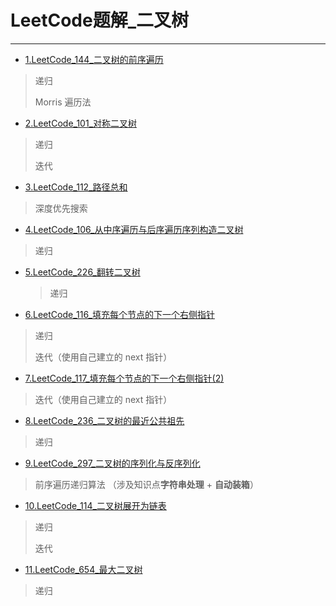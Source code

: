 # LeetCode题解_二叉树

---

* [1.LeetCode_144_二叉树的前序遍历](https://github.com/AnthonyCJ/CS-Notes/blob/trunk/notes/algorithm/leetcode/datastructure/binarytree/LeetCode_144_二叉树的前序遍历.md)

> 递归
>
> Morris 遍历法

* [2.LeetCode_101_对称二叉树](https://github.com/AnthonyCJ/CS-Notes/blob/trunk/notes/algorithm/leetcode/datastructure/binarytree/LeetCode_101_对称二叉树.md)

>递归
>
>迭代

* [3.LeetCode_112_路径总和](https://github.com/AnthonyCJ/CS-Notes/blob/trunk/notes/algorithm/leetcode/datastructure/binarytree/LeetCode_112_路径总和.md)

> 深度优先搜索

* [4.LeetCode_106_从中序遍历与后序遍历序列构造二叉树](https://github.com/AnthonyCJ/CS-Notes/blob/trunk/notes/algorithm/leetcode/datastructure/binarytree/LeetCode_106_从中序遍历与后序遍历序列构造二叉树.md)

> 递归

* [5.LeetCode_226_翻转二叉树](https://github.com/AnthonyCJ/CS-Notes/blob/trunk/notes/algorithm/leetcode/datastructure/binarytree/LeetCode_226_翻转二叉树.md)

  > 递归

* [6.LeetCode_116_填充每个节点的下一个右侧指针](https://github.com/AnthonyCJ/CS-Notes/blob/trunk/notes/algorithm/leetcode/datastructure/binarytree/LeetCode_116_填充每个节点的下一个右侧指针.md)

> 递归
>
> 迭代（使用自己建立的 next 指针）
>

* [7.LeetCode_117_填充每个节点的下一个右侧指针(2)](https://github.com/AnthonyCJ/CS-Notes/blob/trunk/notes/algorithm/leetcode/datastructure/binarytree/LeetCode_117_填充每个节点的下一个右侧指针(2).md)

> 迭代（使用自己建立的 next 指针）

* [8.LeetCode_236_二叉树的最近公共祖先](https://github.com/AnthonyCJ/CS-Notes/blob/trunk/notes/algorithm/leetcode/datastructure/binarytree/LeetCode_236_二叉树的最近公共祖先.md)

> 递归

* [9.LeetCode_297_二叉树的序列化与反序列化](https://github.com/AnthonyCJ/CS-Notes/blob/trunk/notes/algorithm/leetcode/datastructure/binarytree/LeetCode_297_二叉树的序列化与反序列化.md)

> 前序遍历递归算法 （涉及知识点**字符串处理** + **自动装箱**）

* [10.LeetCode_114_二叉树展开为链表](https://github.com/AnthonyCJ/CS-Notes/blob/trunk/notes/algorithm/leetcode/datastructure/binarytree/LeetCode_114_二叉树展开为链表.md)

> 递归
>
> 迭代

* [11.LeetCode_654_最大二叉树](https://github.com/AnthonyCJ/CS-Notes/blob/trunk/notes/algorithm/leetcode/datastructure/binarytree/LeetCode_654_最大二叉树.md)

> 递归
